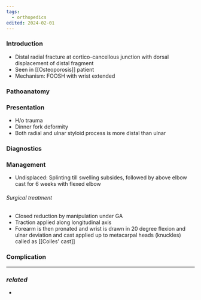 ```yaml
---
tags:
  - orthopedics
edited: 2024-02-01
---
```

### Introduction
- Distal radial fracture at cortico-cancellous junction with dorsal displacement of distal fragment
- Seen in [[Osteoporosis]] patient
- Mechanism: FOOSH with wrist extended

### Pathoanatomy


### Presentation
- H/o trauma
- Dinner fork deformity
- Both radial and ulnar styloid process is more distal than ulnar
### Diagnostics

### Management
- Undisplaced: Splinting till swelling subsides, followed by above elbow cast for 6 weeks with flexed elbow
###### Surgical treatment
- Closed reduction by manipulation under GA
- Traction applied along longitudinal axis 
- Forearm is then pronated and wrist is drawn in 20 degree flexion and ulnar deviation and cast applied up to metacarpal heads (knuckles) called as [[Colles' cast]] 

### Complication

---
### *related*
- 